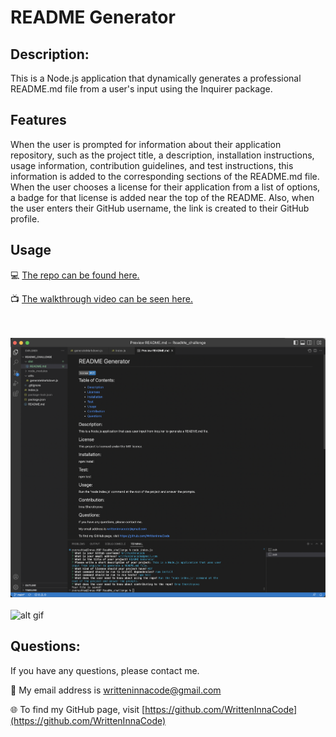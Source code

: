 # README Generator

## Description:
This is a Node.js application that dynamically generates a professional README.md file from a user's input using the Inquirer package.
  
## Features
 When the user is prompted for information about their application repository, such as the project title, a description, installation instructions, usage information, contribution guidelines, and test instructions, this information is added to the corresponding sections of the README.md file. When the user chooses a license for their application from a list of options, a badge for that license is added near the top of the README. Also, when the user enters their GitHub username, the link is created to their GitHub profile.


## Usage

💻 [The repo can be found here.](https://github.com/WrittenInnaCode/ReadMe_challenge)

📺 [The walkthrough video can be seen here.](https://drive.google.com/file/d/1rRAGKRFaryamghGUj54IPk5Fh0D8jbsV/view)

<br/><br/>
![alt screen shot](/assets/img/ReadMe_Screen_Shot.png)
<br/><br/>
![alt gif](/assets/img/ReadMe.gif)

## Questions:
If you have any questions, please contact me. 

📧 My email address is writteninnacode@gmail.com 

🌐 To find my GitHub page, visit [https://github.com/WrittenInnaCode](https://github.com/WrittenInnaCode)

